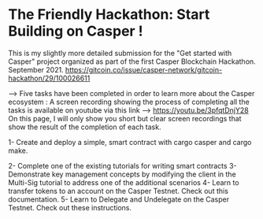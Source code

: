 # The Friendly Hackathon: Start Building on Casper !
This is my slightly more detailed submission for the "Get started with Casper" project organized as part of the first Casper Blockchain Hackathon. September 2021.
https://gitcoin.co/issue/casper-network/gitcoin-hackathon/29/100026611



--> Five tasks have been completed in order to learn more about the Casper ecosystem :
A screen recording showing the process of completing all the tasks is available on youtube via this link --> https://youtu.be/3pfqtDnjY28
On this page, I will only show you short but clear screen recordings that show the result of the completion of each task.

1- Create and deploy a simple, smart contract with cargo casper and cargo make.








2- Complete one of the existing tutorials for writing smart contracts
3- Demonstrate key management concepts by modifying the client in the Multi-Sig tutorial to address one of the additional scenarios
4- Learn to transfer tokens to an account on the Casper Testnet. Check out this documentation.
5- Learn to Delegate and Undelegate on the Casper Testnet. Check out these instructions.

